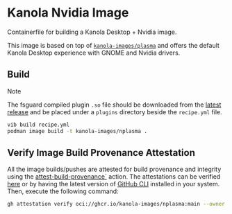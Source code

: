 # Kanola Nvidia Image

Containerfile for building a Kanola Desktop + Nvidia image.

This image is based on top of [`kanola-images/plasma`](https://github.com/Kanola-Images/Kanola/pkgs/container/plasma) and offers the default Kanola Desktop experience with GNOME and Nvidia drivers.

## Build

> [!NOTE]
> The fsguard compiled plugin `.so` file should be downloaded from the [latest release](https://github.com/Vanilla-OS/vib-fsguard/releases/latest) and be placed under a `plugins` directory beside the `recipe.yml` file.

```bash
vib build recipe.yml
podman image build -t kanola-images/nplasma .
```

## Verify Image Build Provenance Attestation

All the image builds/pushes are attested for build provenance and integrity using the [attest-build-provenance`](https://github.com/actions/attest-build-provenance) action. The attestations can be verified [here](https://github.com/Kanola-Images/Kanola-Nvidia/attestations) or by having the latest version of [GitHub CLI](https://github.com/cli/cli/releases/latest) installed in your system. Then, execute the following command:

```sh
gh attestation verify oci://ghcr.io/kanola-images/nplasma:main --owner Kanola-Images
```

